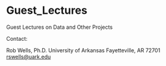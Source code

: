 # Guest_Lectures
Guest Lectures on Data and Other Projects


Contact:



Rob Wells, Ph.D.
University of Arkansas
Fayetteville, AR 72701
rswells@uark.edu
